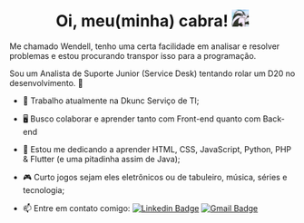 <h1 align="center"> Oi, meu(minha) cabra! <img width="30px" height="30px" src="https://github.com/tourianr/arquivo-api-upload/blob/master/9fudkPrt_400x400.jpg"> </h1
  
### Me chamado Wendell, tenho uma certa facilidade em analisar e resolver problemas e estou procurando transpor isso para a programação.
Sou um Analista de Suporte Junior (Service Desk) tentando rolar um D20 no desenvolvimento. 🎲 
  
- 🔭 Trabalho atualmente na Dkunc Serviço de TI;

- 🖥️ Busco colaborar e aprender tanto com Front-end quanto com Back-end

- 🌱 Estou me dedicando a aprender HTML, CSS, JavaScript, Python, PHP & Flutter (e uma pitadinha assim de Java);

- 🎮 Curto jogos sejam eles eletrônicos ou de tabuleiro, música, séries e tecnologia;

- 📫 Entre em contato comigo: [![Linkedin Badge](https://img.shields.io/badge/-Wendell_Regis-blue?style=flat&logo=Linkedin&logoColor=white&link=https://www.linkedin.com/in/tourian/)](https://www.linkedin.com/in/tourian/)
[![Gmail Badge](https://img.shields.io/badge/-r.wendell.regis@gmail.com-c14438?style=flat&logo=Gmail&logoColor=white&link=mailto:r.wendell.regis@gmail.com)](mailto:r.wendell.regis@gmail.com)
